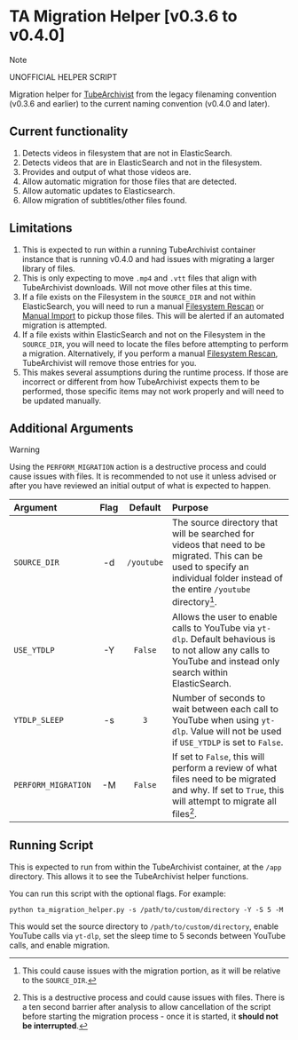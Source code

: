 # TA Migration Helper [v0.3.6 to v0.4.0]
> [!NOTE]
> UNOFFICIAL HELPER SCRIPT

Migration helper for [TubeArchivist](https://github.com/tubearchivist/tubearchivist) from the legacy filenaming convention (v0.3.6 and earlier) to the current naming convention (v0.4.0 and later).

## Current functionality
1. Detects videos in filesystem that are not in ElasticSearch.
2. Detects videos that are in ElasticSearch and not in the filesystem.
3. Provides and output of what those videos are.
4. Allow automatic migration for those files that are detected.
5. Allow automatic updates to Elasticsearch.
6. Allow migration of subtitles/other files found.

## Limitations
1. This is expected to run within a running TubeArchivist container instance that is running v0.4.0 and had issues with migrating a larger library of files.
2. This is only expecting to move `.mp4` and `.vtt` files that align with TubeArchivist downloads. Will not move other files at this time.
3. If a file exists on the Filesystem in the `SOURCE_DIR` and not within ElasticSearch, you will need to run a manual [Filesystem Rescan](https://docs.tubearchivist.com/settings/actions/#rescan-filesystem) or [Manual Import](https://docs.tubearchivist.com/settings/actions/#manual-media-files-import) to pickup those files. This will be alerted if an automated migration is attempted.
4. If a file exists within ElasticSearch and not on the Filesystem in the `SOURCE_DIR`, you will need to locate the files before attempting to perform a migration. Alternatively, if you perform a manual [Filesystem Rescan](https://docs.tubearchivist.com/settings/actions/#rescan-filesystem), TubeArchivist will remove those entries for you.
5. This makes several assumptions during the runtime process. If those are incorrect or different from how TubeArchivist expects them to be performed, those specific items may not work properly and will need to be updated manually.

## Additional Arguments
> [!WARNING]
> Using the `PERFORM_MIGRATION` action is a destructive process and could cause issues with files. It is recommended to not use it unless advised or after you have reviewed an initial output of what is expected to happen.

Argument | Flag | Default | Purpose
:--- | :---: | :---: | :---
`SOURCE_DIR` | -d | `/youtube` | The source directory that will be searched for videos that need to be migrated. This can be used to specify an individual folder instead of the entire `/youtube` directory[^1].
`USE_YTDLP` | -Y | `False` | Allows the user to enable calls to YouTube via `yt-dlp`. Default behavious is to not allow any calls to YouTube and instead only search within ElasticSearch. 
`YTDLP_SLEEP` | -s | `3` | Number of seconds to wait between each call to YouTube when using `yt-dlp`. Value will not be used if `USE_YTDLP` is set to `False`.
`PERFORM_MIGRATION` | -M | `False` | If set to `False`, this will perform a review of what files need to be migrated and why. If set to `True`, this will attempt to migrate all files[^2]. 

[^1]: This could cause issues with the migration portion, as it will be relative to the `SOURCE_DIR`.
[^2]: This is a destructive process and could cause issues with files.
  There is a ten second barrier after analysis to allow cancellation of the script before starting the migration process - once it is started, it **should not be interrupted**.


## Running Script
This is expected to run from within the TubeArchivist container, at the `/app` directory. This allows it to see the TubeArchivist helper functions.

You can run this script with the optional flags. For example:
```
python ta_migration_helper.py -s /path/to/custom/directory -Y -S 5 -M
```

This would set the source directory to `/path/to/custom/directory`, enable YouTube calls via `yt-dlp`, set the sleep time to 5 seconds between YouTube calls, and enable migration.